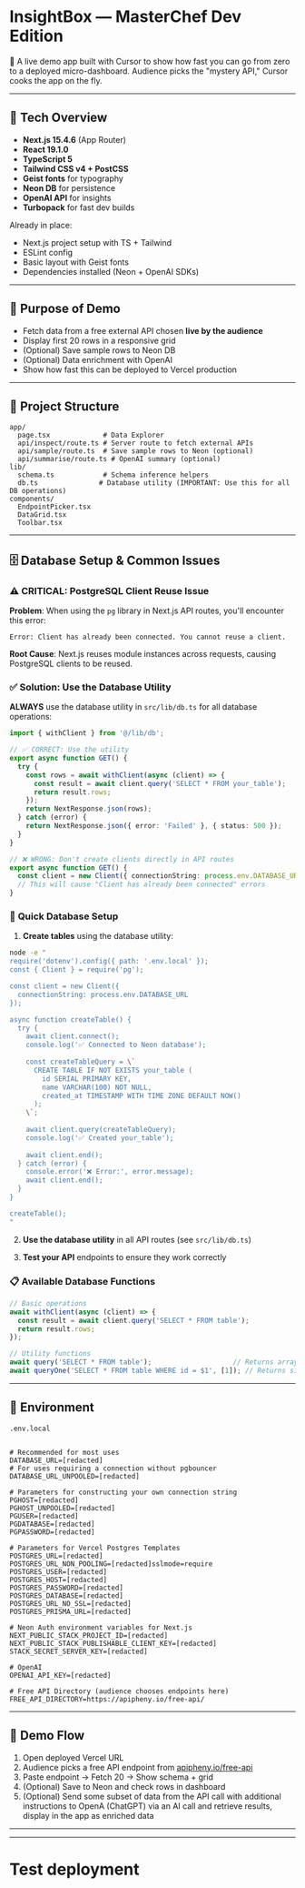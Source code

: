 # InsightBox — MasterChef Dev Edition

🍳 A live demo app built with Cursor to show how fast you can go from zero to a deployed micro-dashboard.
Audience picks the "mystery API," Cursor cooks the app on the fly.

---

## 🔧 Tech Overview

* **Next.js 15.4.6** (App Router)
* **React 19.1.0**
* **TypeScript 5**
* **Tailwind CSS v4 + PostCSS**
* **Geist fonts** for typography
* **Neon DB** for persistence
* **OpenAI API** for insights
* **Turbopack** for fast dev builds

Already in place:

* Next.js project setup with TS + Tailwind
* ESLint config
* Basic layout with Geist fonts
* Dependencies installed (Neon + OpenAI SDKs)

---

## 🎯 Purpose of Demo

* Fetch data from a free external API chosen **live by the audience**
* Display first 20 rows in a responsive grid
* (Optional) Save sample rows to Neon DB
* (Optional) Data enrichment with OpenAI
* Show how fast this can be deployed to Vercel production

---

## 📂 Project Structure

```
app/
  page.tsx             # Data Explorer
  api/inspect/route.ts # Server route to fetch external APIs
  api/sample/route.ts  # Save sample rows to Neon (optional)
  api/summarise/route.ts # OpenAI summary (optional)
lib/
  schema.ts            # Schema inference helpers
  db.ts               # Database utility (IMPORTANT: Use this for all DB operations)
components/
  EndpointPicker.tsx
  DataGrid.tsx
  Toolbar.tsx
```

---

## 🗄️ Database Setup & Common Issues

### ⚠️ **CRITICAL: PostgreSQL Client Reuse Issue**

**Problem**: When using the `pg` library in Next.js API routes, you'll encounter this error:
```
Error: Client has already been connected. You cannot reuse a client.
```

**Root Cause**: Next.js reuses module instances across requests, causing PostgreSQL clients to be reused.

### ✅ **Solution: Use the Database Utility**

**ALWAYS** use the database utility in `src/lib/db.ts` for all database operations:

```typescript
import { withClient } from '@/lib/db';

// ✅ CORRECT: Use the utility
export async function GET() {
  try {
    const rows = await withClient(async (client) => {
      const result = await client.query('SELECT * FROM your_table');
      return result.rows;
    });
    return NextResponse.json(rows);
  } catch (error) {
    return NextResponse.json({ error: 'Failed' }, { status: 500 });
  }
}

// ❌ WRONG: Don't create clients directly in API routes
export async function GET() {
  const client = new Client({ connectionString: process.env.DATABASE_URL });
  // This will cause "Client has already been connected" errors
}
```

### 🚀 **Quick Database Setup**

1. **Create tables** using the database utility:
```bash
node -e "
require('dotenv').config({ path: '.env.local' });
const { Client } = require('pg');

const client = new Client({
  connectionString: process.env.DATABASE_URL
});

async function createTable() {
  try {
    await client.connect();
    console.log('✅ Connected to Neon database');
    
    const createTableQuery = \`
      CREATE TABLE IF NOT EXISTS your_table (
        id SERIAL PRIMARY KEY,
        name VARCHAR(100) NOT NULL,
        created_at TIMESTAMP WITH TIME ZONE DEFAULT NOW()
      );
    \`;
    
    await client.query(createTableQuery);
    console.log('✅ Created your_table');
    
    await client.end();
  } catch (error) {
    console.error('❌ Error:', error.message);
    await client.end();
  }
}

createTable();
"
```

2. **Use the database utility** in all API routes (see `src/lib/db.ts`)

3. **Test your API** endpoints to ensure they work correctly

### 📋 **Available Database Functions**

```typescript
// Basic operations
await withClient(async (client) => {
  const result = await client.query('SELECT * FROM table');
  return result.rows;
});

// Utility functions
await query('SELECT * FROM table');                    // Returns array
await queryOne('SELECT * FROM table WHERE id = $1', [1]); // Returns single row or null
```

---

## 🔐 Environment

`.env.local`

```env

# Recommended for most uses
DATABASE_URL=[redacted]
# For uses requiring a connection without pgbouncer
DATABASE_URL_UNPOOLED=[redacted]

# Parameters for constructing your own connection string
PGHOST=[redacted]
PGHOST_UNPOOLED=[redacted]
PGUSER=[redacted]
PGDATABASE=[redacted]
PGPASSWORD=[redacted]

# Parameters for Vercel Postgres Templates
POSTGRES_URL=[redacted]
POSTGRES_URL_NON_POOLING=[redacted]sslmode=require
POSTGRES_USER=[redacted]
POSTGRES_HOST=[redacted]
POSTGRES_PASSWORD=[redacted]
POSTGRES_DATABASE=[redacted]
POSTGRES_URL_NO_SSL=[redacted]
POSTGRES_PRISMA_URL=[redacted]

# Neon Auth environment variables for Next.js
NEXT_PUBLIC_STACK_PROJECT_ID=[redacted]
NEXT_PUBLIC_STACK_PUBLISHABLE_CLIENT_KEY=[redacted]
STACK_SECRET_SERVER_KEY=[redacted]

# OpenAI
OPENAI_API_KEY=[redacted]

# Free API Directory (audience chooses endpoints here)
FREE_API_DIRECTORY=https://apipheny.io/free-api/
```


---

## 🚀 Demo Flow

1. Open deployed Vercel URL
2. Audience picks a free API endpoint from [apipheny.io/free-api](https://apipheny.io/free-api)
3. Paste endpoint → Fetch 20 → Show schema + grid
4. (Optional) Save to Neon and check rows in dashboard
5. (Optional) Send some subset of data from the API call with additional instructions to OpenA (ChatGPT) via an AI call and retrieve results, display in the app as enriched data
---


---


# Test deployment
